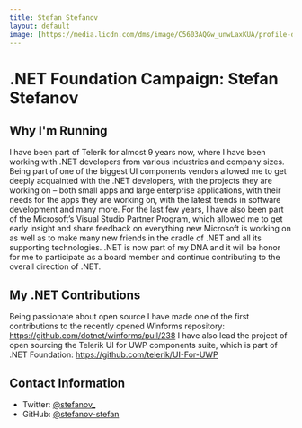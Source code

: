 ```yaml
---
title: Stefan Stefanov
layout: default
image: [https://media.licdn.com/dms/image/C5603AQGw_unwLaxKUA/profile-displayphoto-shrink_200_200/0?e=1557964800&v=beta&t=9G1i2O61ylBgcTKBevlKcKp_SN2UFYmLJcPN5vdwkMc
---
```


# .NET Foundation Campaign: Stefan Stefanov

## Why I'm Running
I have been part of Telerik for almost 9 years now, where I have been working with .NET developers from various industries and company sizes. Being part of one of the biggest UI components vendors allowed me to get deeply acquainted with the .NET developers, with the projects they are working on – both small apps and large enterprise applications, with their needs for the apps they are working on, with the latest trends in software development and many more.
For the last few years, I have also been part of the Microsoft’s Visual Studio Partner Program, which allowed me to get early insight and share feedback on everything new Microsoft is working on as well as to make many new friends in the cradle of .NET and all its supporting technologies.
.NET is now part of my DNA and it will be honor for me to participate as a board member and continue contributing to the overall direction of .NET.

## My .NET Contributions
Being passionate about open source I have made one of the first contributions to the recently opened Winforms repository: https://github.com/dotnet/winforms/pull/238
I have also lead the project of open sourcing the Telerik UI for UWP components suite, which is part of .NET Foundation: https://github.com/telerik/UI-For-UWP 

## Contact Information
* Twitter: [@stefanov_](https://twitter.com/stefanov_)
* GitHub: [@stefanov-stefan](https://github.com/stefanov-stefan)


